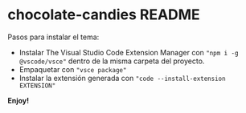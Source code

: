 # chocolate-candies README

Pasos para instalar el tema:

* Instalar The Visual Studio Code Extension Manager con ```"npm i -g @vscode/vsce"``` dentro de la misma carpeta del proyecto.
* Empaquetar con ```"vsce package"```
* Instalar la extensión generada con ```"code --install-extension EXTENSION"```

**Enjoy!**

